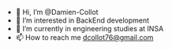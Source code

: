 - 👋 Hi, I’m @Damien-Collot
- 👀 I’m interested in BackEnd development 
- 🌱 I’m currently in engineering studies at INSA
- 📫 How to reach me dcollot76@gmail.com

<!---
Damien-Collot/Damien-Collot is a ✨ special ✨ repository because its `README.md` (this file) appears on your GitHub profile.
You can click the Preview link to take a look at your changes.
--->
